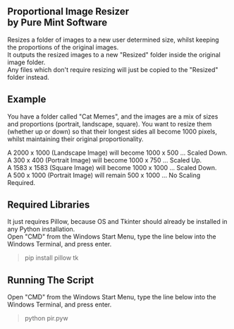 Proportional Image Resizer  
by Pure Mint Software  
--------------------------

Resizes a folder of images to a new user determined size, whilst keeping the proportions of the original images.   
It outputs the resized images to a new "Resized" folder inside the original image folder.  
Any files which don't require resizing will just be copied to the "Resized" folder instead.  

Example 
-------

You have a folder called "Cat Memes", and the images are a mix of sizes and proportions (portrait, landscape, square). 
You want to resize them (whether up or down) so that their longest sides all become 1000 pixels, whilst maintaining their original proportionality.  
  
A 2000 x 1000 (Landscape Image) will become 1000 x 500 ... Scaled Down.  
A 300 x 400 (Portrait Image) will become 1000 x 750 ... Scaled Up.  
A 1583 x 1583 (Square Image) will become 1000 x 1000 ... Scaled Down.  
A 500 x 1000 (Portrait Image) will remain 500 x 1000 ... No Scaling Required.  

Required Libraries 
------------------

It just requires Pillow, because OS and Tkinter should already be installed in any Python installation.  
Open "CMD" from the Windows Start Menu, type the line below into the Windows Terminal, and press enter.

>pip install pillow tk

Running The Script
------------------

Open "CMD" from the Windows Start Menu, type the line below into the Windows Terminal, and press enter.

>python pir.pyw

